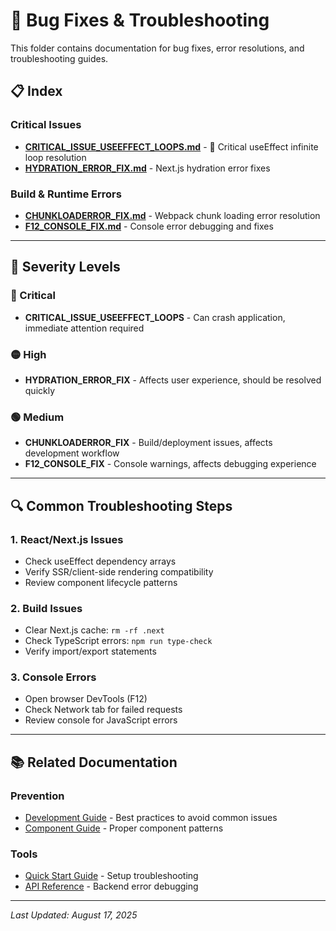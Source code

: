 # 🔧 Bug Fixes & Troubleshooting

This folder contains documentation for bug fixes, error resolutions, and troubleshooting guides.

## 📋 Index

### Critical Issues
- **[CRITICAL_ISSUE_USEEFFECT_LOOPS.md](CRITICAL_ISSUE_USEEFFECT_LOOPS.md)** - 🚨 Critical useEffect infinite loop resolution
- **[HYDRATION_ERROR_FIX.md](HYDRATION_ERROR_FIX.md)** - Next.js hydration error fixes

### Build & Runtime Errors
- **[CHUNKLOADERROR_FIX.md](CHUNKLOADERROR_FIX.md)** - Webpack chunk loading error resolution
- **[F12_CONSOLE_FIX.md](F12_CONSOLE_FIX.md)** - Console error debugging and fixes

---

## 🚨 Severity Levels

### 🔴 Critical
- **CRITICAL_ISSUE_USEEFFECT_LOOPS** - Can crash application, immediate attention required

### 🟡 High
- **HYDRATION_ERROR_FIX** - Affects user experience, should be resolved quickly

### 🟢 Medium
- **CHUNKLOADERROR_FIX** - Build/deployment issues, affects development workflow
- **F12_CONSOLE_FIX** - Console warnings, affects debugging experience

---

## 🔍 Common Troubleshooting Steps

### 1. React/Next.js Issues
- Check useEffect dependency arrays
- Verify SSR/client-side rendering compatibility
- Review component lifecycle patterns

### 2. Build Issues
- Clear Next.js cache: `rm -rf .next`
- Check TypeScript errors: `npm run type-check`
- Verify import/export statements

### 3. Console Errors
- Open browser DevTools (F12)
- Check Network tab for failed requests
- Review console for JavaScript errors

---

## 📚 Related Documentation

### Prevention
- [Development Guide](../guides/DEVELOPMENT_GUIDE.md) - Best practices to avoid common issues
- [Component Guide](../technical/COMPONENTS.md) - Proper component patterns

### Tools
- [Quick Start Guide](../guides/QUICK_START.md) - Setup troubleshooting
- [API Reference](../technical/API_REFERENCE.md) - Backend error debugging

---

*Last Updated: August 17, 2025*
